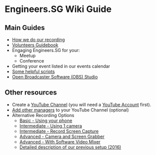 # Engineers.SG Wiki Guide

## Main Guides

- [How we do our recording](./how_we_do_it/README.md)
- [Volunteers Guidebook](./guidebook/README.md)
- Engaging Engineers.SG for your:
	- Meetup
	- Conference
- Getting your event listed in our events calendar
- [Some helpful scripts](./scripts)
- [Open Broadcaster Software (OBS) Studio](./obs)

## Other resources

- Create a [YouTube Channel](./01_create_youtube_channel/) (you will need a [YouTube Account](http://youtube.com) first).
- [Add other managers](./01_create_youtube_channel/add_managers.md) to your YouTube Channel (optional)
- Alternative Recording Options
	- [Basic - Using your phone](./02_using_your_phone/)
	- [Intermediate - Using 1 camera](./03_using_1_camera/)
	- [Intermediate - Record Screen Capture](./04_record_screen_capture/)
	- [Advanced - Camera and Screen Grabber](./05_camera_and_screen_grabber/)
	- [Advanced - With Software Video Mixer](./06_with_software_video_mixer/)
	- [Detailed description of our previous setup (2016)](./07_setup_2016)


